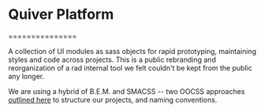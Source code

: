# Quiver Platform
===============

A collection of UI modules as sass objects for rapid prototyping, maintaining styles and code across projects. This is a public rebranding and reorganization of a rad internal tool we felt couldn't be kept from the public any longer.

We are using a hybrid of B.E.M. and SMACSS -- two OOCSS approaches [outlined here](https://medium.com/objects-in-space/f6f404727) to structure our projects, and naming conventions.

